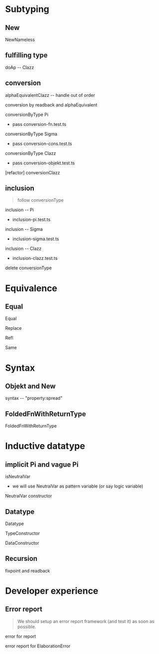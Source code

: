 # Subtyping

## New

NewNameless

## fulfilling type

doAp -- Clazz

## conversion

alphaEquivalentClazz -- handle out of order

conversion by readback and alphaEquivalent

conversionByType Pi

- pass conversion-fn.test.ts

conversionByType Sigma

- pass conversion-cons.test.ts

conversionByType Clazz

- pass conversion-objekt.test.ts

[refactor] conversionClazz

## inclusion

> follow conversionType

inclusion -- Pi

- inclusion-pi.test.ts

inclusion -- Sigma

- inclusion-sigma.test.ts

inclusion -- Clazz

- inclusion-clazz.test.ts

delete conversionType

# Equivalence

## Equal

Equal

Replace

Refl

Same

# Syntax

## Objekt and New

syntax -- "property:spread"

## FoldedFnWithReturnType

FoldedFnWithReturnType

# Inductive datatype

## implicit Pi and vague Pi

isNeutralVar

- we will use NeutralVar as pattern variable (or say logic variable)

NeutralVar constructor

## Datatype

Datatype

TypeConstructor

DataConstructor

## Recursion

fixpoint and readback

# Developer experience

## Error report

> We should setup an error report framework (and test it) as soon as possible.

error for report

error report for ElaborationError
